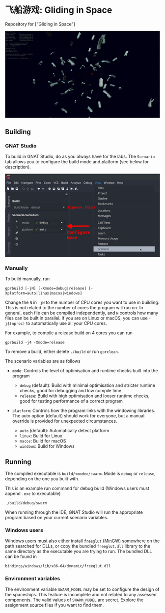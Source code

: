 # 飞船游戏: Gliding in Space

Repository for ["Gliding in Space"]

![Screenshot of swarm program](./resources/images/swarm_example.png)


## Building

### GNAT Studio

To build in GNAT Studio, do as you always have for the labs. The `Scenario` tab allows you to configure the build mode and platform (see below for description).

![Screenshot of GNAT Studio scenario config](./resources/images/gnatstudio_scenario_config.png)


### Manually

To build manually, run
```
gprbuild [-jN] [-Xmode=debug|release] [-Xplatform=auto|linux|macos|windows]
```

Change the `N` in `-jN` to the number of CPU cores you want to use in building. This is not related to the number of cores the program will run on. In general, each file can be compiled independently, and `N` controls how many files can be built in parallel. If you are on Linux or macOS, you can use `-j$(nproc)` to automatically use all your CPU cores.

For example, to compile a release build on 4 cores you can run
```
gprbuild -j4 -Xmode=release
```

To remove a build, either delete `./build` or run `gprclean`.

The scenario variables are as follows
- `mode`:
    Controls the level of optimisation and runtime checks built into the program
    - `debug` (default): Build with minimal optimisation and stricter runtime checks, good for debugging and low compile time
    - `release`: Build with high optimisation and looser runtime checks, good for testing performance of a correct program


- `platform`:
    Controls how the program links with the windowing libraries. The auto option (default) should work for everyone, but a manual override is provided for unexpected circumstances.
    - `auto` (default): Automatically detect platform
    - `linux`: Build for Linux
    - `macos`: Build for macOS
    - `windows`: Build for Windows


## Running

The compiled executable is `build/<mode>/swarm`. Mode is `debug` or `release`, depending on the one you built with.

This is an example run command for debug build (Windows users must append `.exe` to executable)
```
./build/debug/swarm
```

When running through the IDE, GNAT Studio will run the appropriate program based on your current scenario variables.


### Windows users

Windows users must also either install [`freeglut` (MinGW)](https://www.transmissionzero.co.uk/software/freeglut-devel/) somewhere on the path searched for DLLs, or copy the bundled `freeglut.dll` library to the same directory as the executable you are trying to run. The bundled DLL can be found in
```
bindings/windows/lib/x86-64/dynamic/freeglut.dll
```


### Environment variables

The environment variable `SWARM_MODEL` may be set to configure the design of the spaceships. This feature is incomplete and not related to any assessed components. The valid values of `SWARM_MODEL` are secret. Explore the assignment source files if you want to find them.
